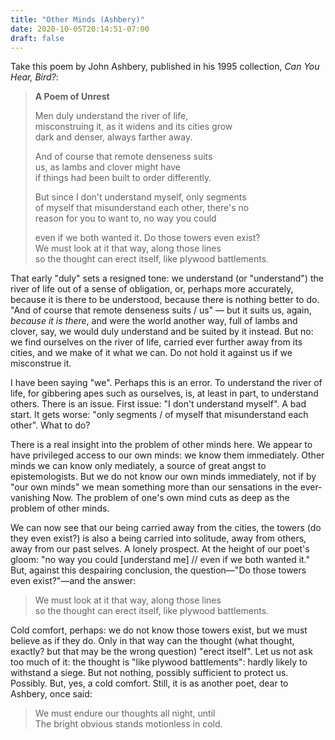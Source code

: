 ```yaml
---
title: "Other Minds (Ashbery)"
date: 2020-10-05T20:14:51-07:00
draft: false
---
```

Take this poem by John Ashbery, published in his 1995 collection, *Can You Hear, Bird?*:

> **A Poem of Unrest**
> 
> Men duly understand the river of life,  
> misconstruing it, as it widens and its cities grow  
> dark and denser, always farther away.
> 
> And of course that remote denseness suits  
> us, as lambs and clover might have  
> if things had been built to order differently.
> 
> But since I don't understand myself, only segments  
> of myself that misunderstand each other, there's no  
> reason for you to want to, no way you could
> 
> even if we both wanted it. Do those towers even exist?  
> We must look at it that way, along those lines  
> so the thought can erect itself, like plywood battlements.

That early "duly" sets a resigned tone: we understand (or "understand") the river of life out of a sense of obligation, or, perhaps more accurately, because it is there to be understood, because there is nothing better to do. "And of course that remote denseness suits / us" — but it suits us, again, *because it is there*, and were the world another way, full of lambs and clover, say, we would duly understand and be suited by it instead. But no: we find ourselves on the river of life, carried ever further away from its cities, and we make of it what we can. Do not hold it against us if we misconstrue it.

I have been saying "we". Perhaps this is an error. To understand the river of life, for gibbering apes such as ourselves, is, at least in part, to understand others. There is an issue. First issue: "I don't understand myself". A bad start. It gets worse: "only segments / of myself that misunderstand each other". What to do? 

There is a real insight into the problem of other minds here. We appear to have privileged access to our own minds: we know them immediately. Other minds we can know only mediately, a source of great angst to epistemologists. But we do not know our own minds immediately, not if by "our own minds" we mean something more than our sensations in the ever-vanishing Now. The problem of one's own mind cuts as deep as the problem of other minds.

We can now see that our being carried away from the cities, the towers (do they even exist?) is also a being carried into solitude, away from others, away from our past selves. A lonely prospect. At the height of our poet's gloom: "no way you could [understand me] // even if we both wanted it." But, against this despairing conclusion, the question—"Do those towers even exist?"—and the answer:

> We must look at it that way, along those lines  
> so the thought can erect itself, like plywood battlements.

Cold comfort, perhaps: we do not know those towers exist, but we must believe as if they do. Only in that way can the thought (what thought, exactly? but that may be the wrong question) "erect itself". Let us not ask too much of it: the thought is "like plywood battlements": hardly likely to withstand a siege. But not nothing, possibly sufficient to protect us. Possibly. But, yes, a cold comfort. Still, it is as another poet, dear to Ashbery, once said:

> We must endure our thoughts all night, until  
> The bright obvious stands motionless in cold.